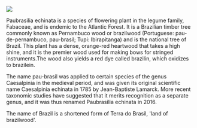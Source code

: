 <a href="https://juncture-digital.org"><img src="https://juncture-digital.org/images/ve-button.png"></a>

<param ve-config 
       title="Brazilwood" 
       banner="https://upload.wikimedia.org/wikipedia/commons/thumb/a/a2/Dyeing_experiments_with_brazilwood.jpg/576px-Dyeing_experiments_with_brazilwood.jpg" 
       layout="vertical">

Paubrasilia echinata is a species of flowering plant in the legume family, Fabaceae, and is endemic to the Atlantic Forest. It is a Brazilian timber tree commonly known as Pernambuco wood or brazilwood (Portuguese: pau-de-pernambuco, pau-brasil; Tupi: Ibirapitanga) and is the national tree of Brazil. This plant has a dense, orange-red heartwood that takes a high shine, and it is the premier wood used for making bows for stringed instruments.The wood also yields a red dye called brazilin, which oxidizes to brazilein.
<param ve-map center="Q155" zoom="">


The name pau-brasil was applied to certain species of the genus Caesalpinia in the medieval period, and was given its original scientific name Caesalpinia echinata in 1785 by Jean-Baptiste Lamarck. More recent taxonomic studies have suggested that it merits recognition as a separate genus, and it was thus renamed Paubrasilia echinata in 2016.

The name of Brazil is a shortened form of Terra do Brasil, 'land of brazilwood'.
